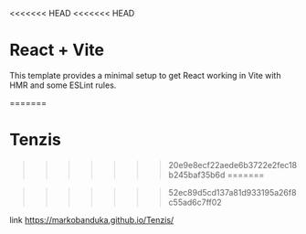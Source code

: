 <<<<<<< HEAD
<<<<<<< HEAD
# React + Vite

This template provides a minimal setup to get React working in Vite with HMR and some ESLint rules.

=======
# Tenzis
>>>>>>> 20e9e8ecf22aede6b3722e2fec18b245baf35b6d
=======

>>>>>>> 52ec89d5cd137a81d933195a26f8c55ad6c7ff02



link https://markobanduka.github.io/Tenzis/
